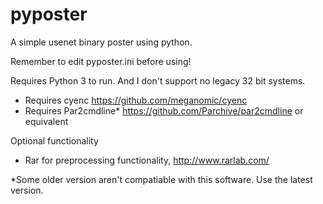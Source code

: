 pyposter
========

A simple usenet binary poster using python.

Remember to edit pyposter.ini before using!

Requires Python 3 to run. And I don't support no legacy 32 bit systems.

- Requires cyenc https://github.com/meganomic/cyenc
- Requires Par2cmdline* https://github.com/Parchive/par2cmdline or equivalent

Optional functionality
- Rar for preprocessing functionality, http://www.rarlab.com/


*Some older version aren't compatiable with this software. Use the latest version.

